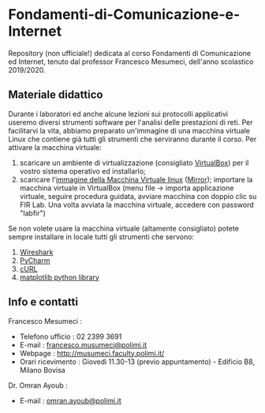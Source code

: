 # Fondamenti-di-Comunicazione-e-Internet
Repository (non ufficiale!) dedicata al corso Fondamenti di Comunicazione ed Internet, tenuto dal professor Francesco Mesumeci, dell'anno scolastico 2019/2020.

## Materiale didattico
Durante i laboratori ed anche alcune lezioni sui protocolli applicativi useremo diversi strumenti software per l'analisi delle prestazioni di reti. Per facilitarvi la vita, abbiamo preparato un'immagine di una macchina virtuale Linux che contiene già tutti gli strumenti che serviranno durante il corso. Per attivare la macchina virtuale:

1. scaricare un ambiente di virtualizzazione (consigliato [VirtualBox](https://www.virtualbox.org/wiki/Downloads)) per il vostro sistema operativo ed installarlo;
2. scaricare l'[immagine della Macchina Virtuale linux](https://polimi365-my.sharepoint.com/:u:/g/personal/10393494_polimi_it/EWb0h3vUM4tLoH8GLZWEsP8B8fYbSGMYtjRbV_LjXHNAog?e=Bmsbux) ([Mirror](http://www.mediafire.com/file/34xhd9a60x9i7mh/FIR_Lab_2017.ova/file)); importare la macchina virtuale in VirtualBox (menu file -> importa applicazione virtuale, seguire procedura guidata, avviare macchina con doppio clic su FIR Lab. Una volta avviata la macchina virtuale, accedere con password "labfir")

Se non volete usare la macchina virtuale (altamente consigliato) potete sempre installare in locale tutti gli strumenti che servono:

1. [Wireshark](https://www.wireshark.org/)
2. [PyCharm](https://www.jetbrains.com/pycharm/)
3. [cURL](https://curl.haxx.se/)
4. [matplotlib python library](http://matplotlib.org/)

## Info e contatti
Francesco Mesumeci :
  - Telefono ufficio : 02 2399 3691
  - E-mail : francesco.musumeci@polimi.it
  - Webpage : http://musumeci.faculty.polimi.it/
  - Orari ricevimento : Giovedì 11.30-13 (previo appuntamento) - Edificio B8, Milano Bovisa

Dr. Omran Ayoub :
  - E-mail : omran.ayoub@polimi.it

